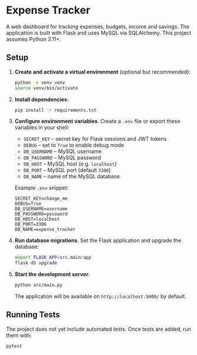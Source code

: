 # Expense Tracker

A web dashboard for tracking expenses, budgets, income and savings. The application is built with Flask and uses MySQL via SQLAlchemy. This project assumes Python 3.11+.

## Setup

1. **Create and activate a virtual environment** (optional but recommended):
   ```bash
   python -m venv venv
   source venv/bin/activate
   ```

2. **Install dependencies**:
   ```bash
   pip install -r requirements.txt
   ```

3. **Configure environment variables**. Create a `.env` file or export these variables in your shell:
   - `SECRET_KEY` – secret key for Flask sessions and JWT tokens
   - `DEBUG` – set to `True` to enable debug mode
   - `DB_USERNAME` – MySQL username
   - `DB_PASSWORD` – MySQL password
   - `DB_HOST` – MySQL host (e.g. `localhost`)
   - `DB_PORT` – MySQL port (default `3306`)
   - `DB_NAME` – name of the MySQL database

   Example `.env` snippet:
   ```env
   SECRET_KEY=change_me
   DEBUG=True
   DB_USERNAME=username
   DB_PASSWORD=password
   DB_HOST=localhost
   DB_PORT=3306
   DB_NAME=expense_tracker
   ```

4. **Run database migrations**. Set the Flask application and upgrade the database:
   ```bash
   export FLASK_APP=src.main:app
   flask db upgrade
   ```

5. **Start the development server**:
   ```bash
   python src/main.py
   ```
   The application will be available on `http://localhost:5000/` by default.

## Running Tests

The project does not yet include automated tests. Once tests are added, run them with:
```bash
pytest
```

